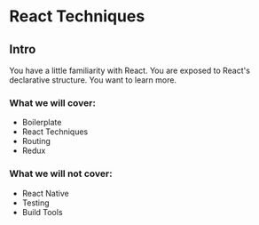 # React Techniques

## Intro

You have a little familiarity with React.
You are exposed to React's declarative structure.
You want to learn more.

### What we will cover:
- Boilerplate
- React Techniques
- Routing
- Redux

### What we will not cover:
- React Native
- Testing
- Build Tools
